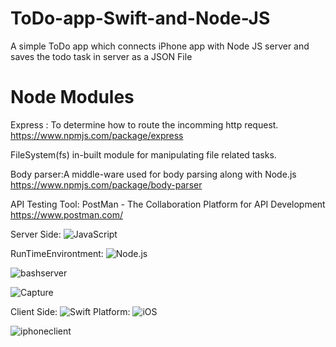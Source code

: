 # ToDo-app-Swift-and-Node-JS
A simple ToDo app which connects iPhone app with Node 
JS server and saves the todo task in server as a JSON File

# Node Modules 

Express : To determine how to route the incomming http request.
https://www.npmjs.com/package/express

FileSystem(fs) in-built module for manipulating file related tasks.

Body parser:A middle-ware used for body parsing along with Node.js
https://www.npmjs.com/package/body-parser

API Testing Tool: PostMan - The Collaboration Platform for API Development
https://www.postman.com/


Server Side:  <img src="https://img.shields.io/badge/Language-JavaScript-yellow" alt="JavaScript"> 

RunTimeEnvirontment:  <img src="https://img.shields.io/badge/RunTimeEnvironment-Node.js-green" alt="Node.js"> 

![bashserver](https://user-images.githubusercontent.com/51410810/82757036-86138600-9dfb-11ea-8710-d400690f617f.JPG)

![Capture](https://user-images.githubusercontent.com/51410810/82758602-0ee2ef80-9e05-11ea-9434-ca6f2d1f28a3.JPG)



Client Side: <img src="https://img.shields.io/badge/Language-Swift-orange" alt="Swift"> 
Platform:  <img src="https://img.shields.io/badge/Platform-iOS-blue" alt="iOS"> 

![iphoneclient](https://user-images.githubusercontent.com/51410810/82757037-87dd4980-9dfb-11ea-9d67-17d2b5719226.JPG)

